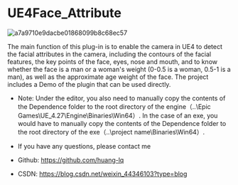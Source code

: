 # UE4Face_Attribute

![a7a9710e9dacbe01868099b8c68ec57](https://user-images.githubusercontent.com/50535321/213139546-4770f078-fbac-4651-b455-cd9d586987b1.jpg)

The main function of this plug-in is to enable the camera in UE4 to detect the facial attributes in the camera, including the contours of the facial features, the key points of the face, eyes, nose and mouth, and to know whether the face is a man or a woman's weight (0-0.5 is a woman, 0.5-1 is a man), as well as the approximate age weight of the face. The project includes a Demo of the plugin that can be used directly. 
*   Note: Under the editor, you also need to manually copy the contents of the Dependence folder to the root directory of the engine（..\Epic Games\UE_4.27\Engine\Binaries\Win64）. In the case of an exe, you would have to manually copy the contents of the Dependence folder to the root directory of the exe（..\project name\Binaries\Win64）.

*   If you have any questions, please contact me
*   Github: https://github.com/huang-lq
*   CSDN: https://blog.csdn.net/weixin_44346103?type=blog
